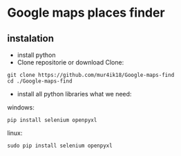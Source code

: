 # Google maps places finder

## instalation 
* install python
* Clone repositorie or download
Clone:
```
git clone https://github.com/mur4ik18/Google-maps-find
cd ./Google-maps-find
```
* install all python libraries what we need:

windows:
```
pip install selenium openpyxl
```
linux:
```
sudo pip install selenium openpyxl
```


